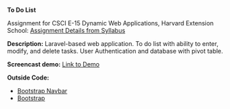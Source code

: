 **To Do List**

Assignment for CSCI E-15 Dynamic Web Applications, Harvard Extension School: [Assignment Details from Syllabus](https://github.com/susanBuck/dwa15-archive/blob/master/2016-Spring/site/05_Projects/08_P4.md)

**Description:**
Laravel-based web application. To do list with ability to enter, modify, and delete tasks. User Authentication and database with pivot table.

**Screencast demo:** [Link to Demo](http://www.screencast.com/t/6Itus3tj)

**Outside Code:**

* [Bootstrap Navbar](http://www.w3schools.com/bootstrap/bootstrap_navbar.asp)
* [Bootstrap](http://getbootstrap.com/)

